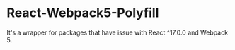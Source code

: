 # React-Webpack5-Polyfill
 It's a wrapper for packages that have issue with React ^17.0.0 and Webpack 5.
